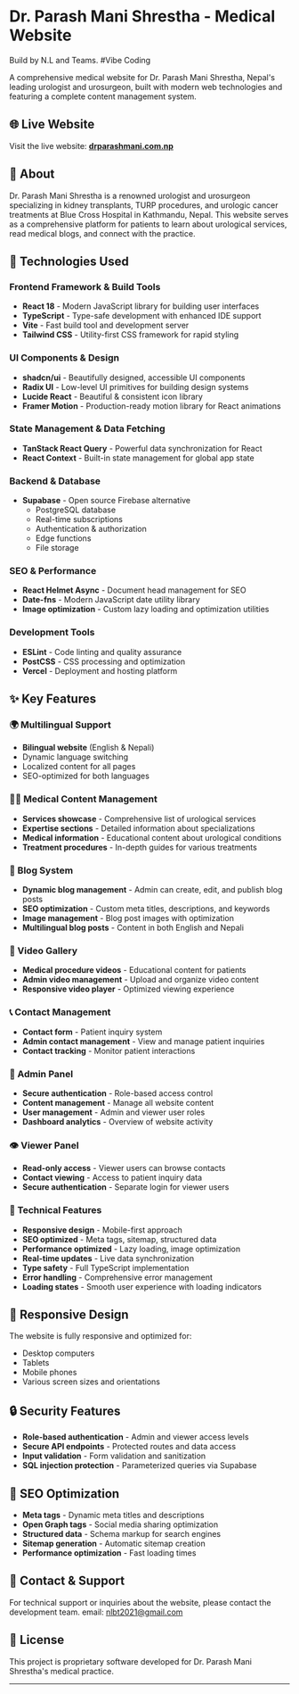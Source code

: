 
# Dr. Parash Mani Shrestha - Medical Website
Build by N.L and Teams. #Vibe Coding 

A comprehensive medical website for Dr. Parash Mani Shrestha, Nepal's leading urologist and urosurgeon, built with modern web technologies and featuring a complete content management system.

## 🌐 Live Website

Visit the live website: **[drparashmani.com.np](https://drparashmani.com.np)**

## 🏥 About

Dr. Parash Mani Shrestha is a renowned urologist and urosurgeon specializing in kidney transplants, TURP procedures, and urologic cancer treatments at Blue Cross Hospital in Kathmandu, Nepal. This website serves as a comprehensive platform for patients to learn about urological services, read medical blogs, and connect with the practice.

## 🚀 Technologies Used

### Frontend Framework & Build Tools
- **React 18** - Modern JavaScript library for building user interfaces
- **TypeScript** - Type-safe development with enhanced IDE support
- **Vite** - Fast build tool and development server
- **Tailwind CSS** - Utility-first CSS framework for rapid styling

### UI Components & Design
- **shadcn/ui** - Beautifully designed, accessible UI components
- **Radix UI** - Low-level UI primitives for building design systems
- **Lucide React** - Beautiful & consistent icon library
- **Framer Motion** - Production-ready motion library for React animations

### State Management & Data Fetching
- **TanStack React Query** - Powerful data synchronization for React
- **React Context** - Built-in state management for global app state

### Backend & Database
- **Supabase** - Open source Firebase alternative
  - PostgreSQL database
  - Real-time subscriptions
  - Authentication & authorization
  - Edge functions
  - File storage

### SEO & Performance
- **React Helmet Async** - Document head management for SEO
- **Date-fns** - Modern JavaScript date utility library
- **Image optimization** - Custom lazy loading and optimization utilities

### Development Tools
- **ESLint** - Code linting and quality assurance
- **PostCSS** - CSS processing and optimization
- **Vercel** - Deployment and hosting platform

## ✨ Key Features

### 🌍 Multilingual Support
- **Bilingual website** (English & Nepali)
- Dynamic language switching
- Localized content for all pages
- SEO-optimized for both languages

### 👨‍⚕️ Medical Content Management
- **Services showcase** - Comprehensive list of urological services
- **Expertise sections** - Detailed information about specializations
- **Medical information** - Educational content about urological conditions
- **Treatment procedures** - In-depth guides for various treatments

### 📝 Blog System
- **Dynamic blog management** - Admin can create, edit, and publish blog posts
- **SEO optimization** - Custom meta titles, descriptions, and keywords
- **Image management** - Blog post images with optimization
- **Multilingual blog posts** - Content in both English and Nepali

### 🎥 Video Gallery
- **Medical procedure videos** - Educational content for patients
- **Admin video management** - Upload and organize video content
- **Responsive video player** - Optimized viewing experience

### 📞 Contact Management
- **Contact form** - Patient inquiry system
- **Admin contact management** - View and manage patient inquiries
- **Contact tracking** - Monitor patient interactions

### 🔐 Admin Panel
- **Secure authentication** - Role-based access control
- **Content management** - Manage all website content
- **User management** - Admin and viewer user roles
- **Dashboard analytics** - Overview of website activity

### 👁️ Viewer Panel
- **Read-only access** - Viewer users can browse contacts
- **Contact viewing** - Access to patient inquiry data
- **Secure authentication** - Separate login for viewer users

### 🔧 Technical Features
- **Responsive design** - Mobile-first approach
- **SEO optimized** - Meta tags, sitemap, structured data
- **Performance optimized** - Lazy loading, image optimization
- **Real-time updates** - Live data synchronization
- **Type safety** - Full TypeScript implementation
- **Error handling** - Comprehensive error management
- **Loading states** - Smooth user experience with loading indicators


## 📱 Responsive Design

The website is fully responsive and optimized for:
- Desktop computers
- Tablets
- Mobile phones
- Various screen sizes and orientations

## 🔒 Security Features

- **Role-based authentication** - Admin and viewer access levels
- **Secure API endpoints** - Protected routes and data access
- **Input validation** - Form validation and sanitization
- **SQL injection protection** - Parameterized queries via Supabase

## 🎯 SEO Optimization

- **Meta tags** - Dynamic meta titles and descriptions
- **Open Graph tags** - Social media sharing optimization
- **Structured data** - Schema markup for search engines
- **Sitemap generation** - Automatic sitemap creation
- **Performance optimization** - Fast loading times

## 📧 Contact & Support

For technical support or inquiries about the website, please contact the development team.
email: nlbt2021@gmail.com

## 📄 License

This project is proprietary software developed for Dr. Parash Mani Shrestha's medical practice.

---


